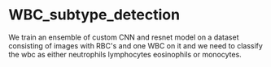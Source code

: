 # WBC_subtype_detection
We train an ensemble of custom CNN and resnet model on a dataset consisting of images with RBC's and one WBC on it and we need to classify the wbc as either neutrophils lymphocytes eosinophils or monocytes.
